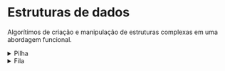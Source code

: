 # Estruturas de dados

Algorítimos de criação e manipulação de estruturas complexas em uma abordagem funcional.

<details><summary>Pilha</summary>

"Uma pilha é uma coleção ordenada de itens que obedece ao princípio LIFO (Last In First Out, isto é, o último a entrar é o primeiro a sair). O final da lista é conhecido como topo enquanto o lado oposto é conhecido como base. Os elementos mais novos ficam próximos ao topo enquanto os elementos mais antigos estão próximos da base."

GRONER, Loiane. **Estruturas de dados e algoritmos com javascript 2ª edição**. São Paulo: Novatec Editora, 2022.

### Funções comuns em uma pilha de dados:

### push

Insere um novo elemento no topo da pilha.

```typescript
push: (value: T | T[]) => Stack<T>;
```

### pop

Remove o elemento do topo da pilha.

```typescript
pop: () => Stack<T>;
```

### peek

Retorna o elemento no topo da pilha.

```typescript
peek: () => T;
```

### isEmpty

Verifica se a pilha está vazia.

```typescript
isEmpty: () => boolean;
```

### clear

Remove todos os elementos da pilha.

```typescript
clear: () => Stack<T>;
```

### size

Retorna o tamanho da pilha (quantidade de items).

```typescript
getAll: () => T[];
```

</details>

<details><summary>Fila</summary>

"Uma fila é uma coleção ordenada de itens baseada em FIFO (First In First Out, isto é, o primeiro que entra é o primeiro que sai), também conhecido como princípio do first-come first-served (o primeiro a chegar é o primeiro a ser servido). A adição de novos elementos na fila é feita na cauda (tail) e a remoção na frente. O elemento mais recente na fila deve esperar no final dela."

GRONER, Loiane. **Estruturas de dados e algoritmos com javascript 2ª edição**. São Paulo: Novatec Editora, 2022.

### enqueue

Método responsável pela adição de novos elementos na fila adicionando-os sempre ao final.

```typescript
enqueue: (value: T | T[]) => Queue<T>;
```

### dequeue

Método responsável pela remoção de itens da fila. O primeiro item adicionado na fila será o item removido. Seguindo o paradigma funcional, retornaremos um array com uma nova fila no primeiro elemento e o item removido no segundo.

```typescript
dequeue: () => [Queue<T>, T];
```

### peek

Método responsável por retornar o primeiro elemento da fila sem alterá-la.

```typescript
peek: () => T;
```

### getAll

Método responsável por retornar todos os elementos da fila em um Array sem alterá-la.

```typescript
getAll: () => T[];
```

### size

Método responsável por retornar o tamanho da fila.

```typescript
size: () => number;
```

### isEmpty

Método responsável por informar se a fila está vazia através de um valor boleano.

```typescript
isEmpty: () => boolean;
```

### clear

Método responsável por limpar a fila.

```typescript
clear: () => Queue<T>;
```

### toString

Método responsável por retornar uma representação em string da fila.

```typescript
toString: () => string;
```

</details>